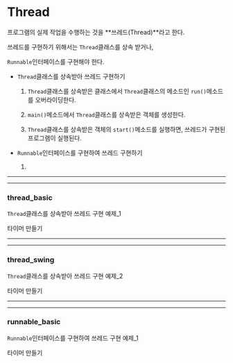 # Thread

프로그램의 실제 작업을 수행하는 것을 **쓰레드(Thread)**라고 한다.

쓰레드를 구현하기 위해서는 ``Thread``클래스를 상속 받거나,

``Runnable``인터페이스를 구현해야 한다.

* ``Thread``클래스를 상속받아 쓰레드 구현하기

	1. ``Thread``클래스를 상속받은 클래스에서 ``Thread``클래스의 메소드인 ``run()``메소드를 오버라이딩한다.
	
	1. ``main()``메소드에서 ``Thread``클래스를 상속받은 객체를 생성한다.
	
	1. ``Thread``클래스를 상속받은 객체의 ``start()``메소드를 실행하면, 쓰레드가 구현된 프로그램이 실행된다.
	
* ``Runnable``인터페이스를 구현하여 쓰레드 구현하기

	1. 

---



---

### thread_basic

``Thread``클래스를 상속받아 쓰레드 구현 예제_1

타이머 만들기

---
---

### thread_swing

``Thread``클래스를 상속받아 쓰레드 구현 예제_2

타이머 만들기

---
---

### runnable_basic

``Runnable``인터페이스를 구현하여 쓰레드 구현 예제_1

타이머 만들기